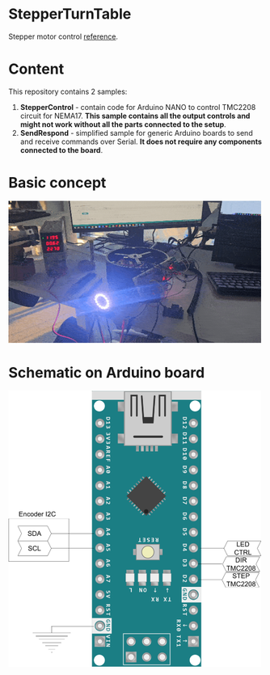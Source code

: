 # StepperTurnTable

Stepper motor control [reference](https://howtomechatronics.com/tutorials/arduino/stepper-motors-and-arduino-the-ultimate-guide/). 
# Content
This repository contains 2 samples:  
1. **StepperControl** - contain code for Arduino NANO to control TMC2208 circuit for NEMA17. **This sample contains all the output controls and might not work without all the parts connected to the setup**.
2. **SendRespond** - simplified sample for generic Arduino boards to send and receive commands over Serial. **It does not require any components connected to the board**.
# Basic concept
<img src="https://github.com/lus105/StepperTurnTable/blob/main/res/arduino%20table.gif" width="500"/>

# Schematic on Arduino board
<img src="https://github.com/lus105/StepperTurnTable/blob/main/res/rotating%20table%20schematic.png" width="500"/>
